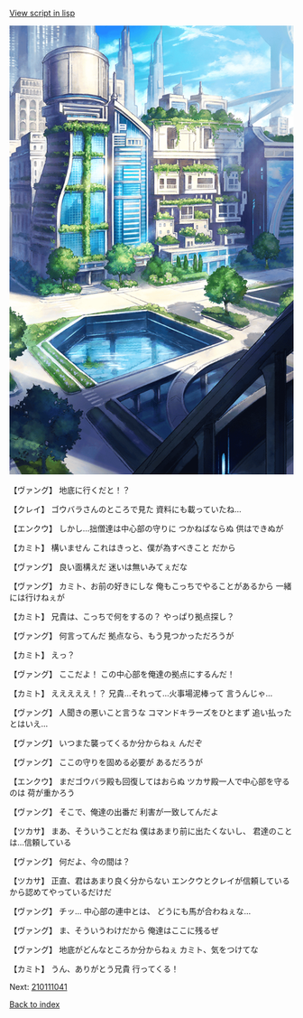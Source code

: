 [View script in lisp](../scripts/210111033.txt)

![in_city.png](../images/backgrounds/in_city.png)

【ヴァング】
地底に行くだと！？

【クレイ】
ゴウバラさんのところで見た
資料にも載っていたね…

【エンクウ】
しかし…拙僧達は中心部の守りに
つかねばならぬ
供はできぬが

【カミト】
構いません
これはきっと、僕が為すべきこと
だから

【ヴァング】
良い面構えだ
迷いは無いみてぇだな

【ヴァング】
カミト、お前の好きにしな
俺もこっちでやることがあるから
一緒には行けねぇが

【カミト】
兄貴は、こっちで何をするの？
やっぱり拠点探し？

【ヴァング】
何言ってんだ
拠点なら、もう見つかっただろうが

【カミト】
えっ？

【ヴァング】
ここだよ！
この中心部を俺達の拠点にするんだ！

【カミト】
えええええ！？
兄貴…それって…火事場泥棒って
言うんじゃ…

【ヴァング】
人聞きの悪いこと言うな
コマンドキラーズをひとまず
追い払ったとはいえ…

【ヴァング】
いつまた襲ってくるか分からねぇ
んだぞ

【ヴァング】
ここの守りを固める必要が
あるだろうが

【エンクウ】
まだゴウバラ殿も回復してはおらぬ
ツカサ殿一人で中心部を守るのは
荷が重かろう

【ヴァング】
そこで、俺達の出番だ
利害が一致してんだよ

【ツカサ】
まあ、そういうことだね
僕はあまり前に出たくないし、
君達のことは…信頼している

【ヴァング】
何だよ、今の間は？

【ツカサ】
正直、君はあまり良く分からない
エンクウとクレイが信頼している
から認めてやっているだけだ

【ヴァング】
チッ…
中心部の連中とは、
どうにも馬が合わねぇな…

【ヴァング】
ま、そういうわけだから
俺達はここに残るぜ

【ヴァング】
地底がどんなところか分からねぇ
カミト、気をつけてな

【カミト】
うん、ありがとう兄貴
行ってくる！

Next: [210111041](210111041.md)

[Back to index](index.md)
